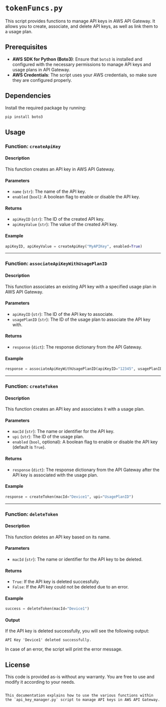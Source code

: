 
# `tokenFuncs.py`

This script provides functions to manage API keys in AWS API Gateway. It allows you to create, associate, and delete API keys, as well as link them to a usage plan.

## Prerequisites

- **AWS SDK for Python (Boto3)**: Ensure that `boto3` is installed and configured with the necessary permissions to manage API keys and usage plans in API Gateway.
- **AWS Credentials**: The script uses your AWS credentials, so make sure they are configured properly.

## Dependencies

Install the required package by running:

```bash
pip install boto3
```

## Usage

### Function: `createApiKey`

#### Description

This function creates an API key in AWS API Gateway.

#### Parameters

- `name` (`str`): The name of the API key.
- `enabled` (`bool`): A boolean flag to enable or disable the API key.

#### Returns

- `apiKeyID` (`str`): The ID of the created API key.
- `apiKeyValue` (`str`): The value of the created API key.

#### Example

```python
apiKeyID, apiKeyValue = createApiKey("MyAPIKey", enabled=True)
```

---

### Function: `associateApiKeyWithUsagePlanID`

#### Description

This function associates an existing API key with a specified usage plan in AWS API Gateway.

#### Parameters

- `apiKeyID` (`str`): The ID of the API key to associate.
- `usagePlanID` (`str`): The ID of the usage plan to associate the API key with.

#### Returns

- `response` (`dict`): The response dictionary from the API Gateway.

#### Example

```python
response = associateApiKeyWithUsagePlanID(apiKeyID="12345", usagePlanID="67890")
```

---

### Function: `createToken`

#### Description

This function creates an API key and associates it with a usage plan.

#### Parameters

- `macId` (`str`): The name or identifier for the API key.
- `upi` (`str`): The ID of the usage plan.
- `enabled` (`bool`, optional): A boolean flag to enable or disable the API key (default is `True`).

#### Returns

- `response` (`dict`): The response dictionary from the API Gateway after the API key is associated with the usage plan.

#### Example

```python
response = createToken(macId="Device1", upi="UsagePlanID")
```

---

### Function: `deleteToken`

#### Description

This function deletes an API key based on its name.

#### Parameters

- `macId` (`str`): The name or identifier for the API key to be deleted.

#### Returns

- `True`: If the API key is deleted successfully.
- `False`: If the API key could not be deleted due to an error.

#### Example

```python
success = deleteToken(macId="Device1")
```

#### Output

If the API key is deleted successfully, you will see the following output:

```
API Key 'Device1' deleted successfully.
```

In case of an error, the script will print the error message.

## License

This code is provided as-is without any warranty. You are free to use and modify it according to your needs.
```

This documentation explains how to use the various functions within the `api_key_manager.py` script to manage API keys in AWS API Gateway.
